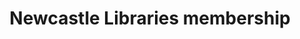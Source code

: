 ---
schema: default
title: Newcastle Libraries membership
organization: Newcastle City Council
notes: Active members of Newcastle Libraries
resources:
  - name: Active member by branch and postcode 2016-04-06
    url: >-
      https://raw.githubusercontent.com/ToonLibraries/library-open-data/master/membership/active%20members%20branch%20%26%20postcode%202016-04-06.csv
    format: csv
license: 'https://creativecommons.org/publicdomain/zero/1.0/'
category:
  - Uncategorized
maintainer: Newcastle Libraries
maintainer_email: information@newcastle.gov.uk
---